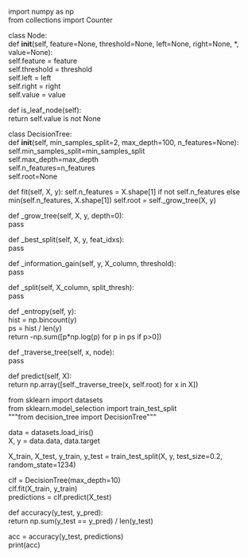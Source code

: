 import numpy as np  
from collections import Counter  

class Node:  
  def __init__(self, feature=None, threshold=None, left=None, right=None, *, value=None):  
    self.feature = feature  
    self.threshold = threshold  
    self.left = left  
    self.right = right  
    self.value = value  

  def is_leaf_node(self):  
    return self.value is not None  


class DecisionTree:  
  def __init__(self, min_samples_split=2, max_depth=100, n_features=None):  
    self.min_samples_split=min_samples_split  
    self.max_depth=max_depth  
    self.n_features=n_features  
    self.root=None  

  def fit(self, X, y):
    self.n_features = X.shape[1] if not self.n_features else min(self.n_features, X.shape[1])
    self.root = self._grow_tree(X, y)

  def _grow_tree(self, X, y, depth=0):  
    pass  

  def _best_split(self, X, y, feat_idxs):  
    pass  

  def _information_gain(self, y, X_column, threshold):  
    pass  

  def _split(self, X_column, split_thresh):  
    pass  

  def _entropy(self, y):  
    hist = np.bincount(y)  
    ps = hist / len(y)  
    return -np.sum([p*np.log(p) for p in ps if p>0])  

  def _traverse_tree(self, x, node):  
    pass  

  def predict(self, X):  
    return np.array([self._traverse_tree(x, self.root) for x in X])  



from sklearn import datasets  
from sklearn.model_selection import train_test_split  
"""from decision_tree import DecisionTree"""  

data = datasets.load_iris()  
X, y = data.data, data.target  

X_train, X_test, y_train, y_test = train_test_split(X, y, test_size=0.2, random_state=1234)  

clf = DecisionTree(max_depth=10)  
clf.fit(X_train, y_train)  
predictions = clf.predict(X_test)  

def accuracy(y_test, y_pred):  
  return np.sum(y_test == y_pred) / len(y_test)  

acc = accuracy(y_test, predictions)  
print(acc)  
